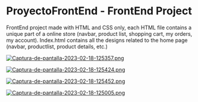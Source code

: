 # ProyectoFrontEnd - FrontEnd Project

FrontEnd project made with HTML and CSS only, each HTML file contains a unique part of a online store (navbar, product list, shopping cart, my orders, my account). Index.html contains all the designs related to the home page (navbar, productlist, product details, etc.)

[![Captura-de-pantalla-2023-02-18-125357.png](https://i.postimg.cc/vH9RjzD6/Captura-de-pantalla-2023-02-18-125357.png)](https://postimg.cc/3dKb02XK)

[![Captura-de-pantalla-2023-02-18-125424.png](https://i.postimg.cc/YSdTgDDT/Captura-de-pantalla-2023-02-18-125424.png)](https://postimg.cc/QBW6Zm3q)

[![Captura-de-pantalla-2023-02-18-125452.png](https://i.postimg.cc/263MxdPy/Captura-de-pantalla-2023-02-18-125452.png)](https://postimg.cc/ftn8zdWQ)

[![Captura-de-pantalla-2023-02-18-125005.png](https://i.postimg.cc/wTWxqFg4/Captura-de-pantalla-2023-02-18-125005.png)](https://postimg.cc/svhCKYB5)

